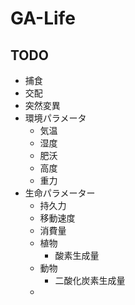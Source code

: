 
# GA-Life

## TODO

* 捕食
* 交配
* 突然変異
* 環境パラメータ
  * 気温
  * 湿度
  * 肥沃
  * 高度
  * 重力
* 生命パラメーター
  * 持久力
  * 移動速度
  * 消費量
  * 植物
    * 酸素生成量
  * 動物
    * 二酸化炭素生成量
  * 

